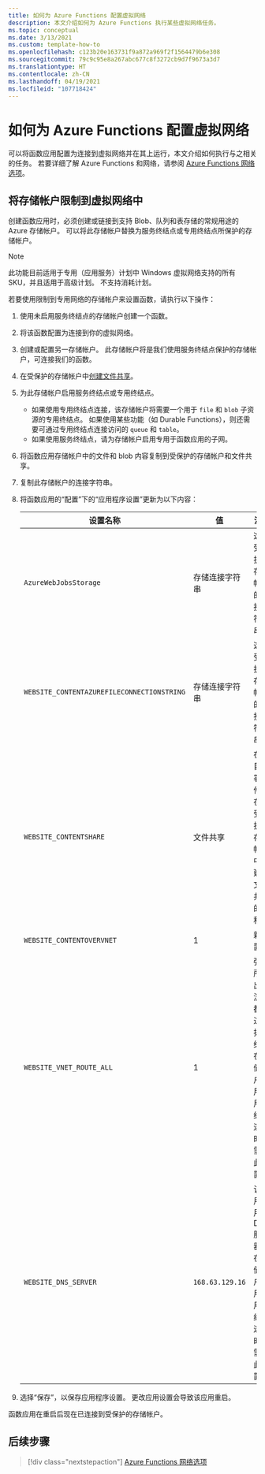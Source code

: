 ```yaml
---
title: 如何为 Azure Functions 配置虚拟网络
description: 本文介绍如何为 Azure Functions 执行某些虚拟网络任务。
ms.topic: conceptual
ms.date: 3/13/2021
ms.custom: template-how-to
ms.openlocfilehash: c123b20e163731f9a872a969f2f1564479b6e308
ms.sourcegitcommit: 79c9c95e8a267abc677c8f3272cb9d7f9673a3d7
ms.translationtype: HT
ms.contentlocale: zh-CN
ms.lasthandoff: 04/19/2021
ms.locfileid: "107718424"
---
```

# <a name="how-to-configure-azure-functions-with-a-virtual-network"></a>如何为 Azure Functions 配置虚拟网络

可以将函数应用配置为连接到虚拟网络并在其上运行，本文介绍如何执行与之相关的任务。 若要详细了解 Azure Functions 和网络，请参阅 [Azure Functions 网络选项](functions-networking-options.md)。

## <a name="restrict-your-storage-account-to-a-virtual-network"></a>将存储帐户限制到虚拟网络中 

创建函数应用时，必须创建或链接到支持 Blob、队列和表存储的常规用途的 Azure 存储帐户。 可以将此存储帐户替换为服务终结点或专用终结点所保护的存储帐户。 

> [!NOTE]  
> 此功能目前适用于专用（应用服务）计划中 Windows 虚拟网络支持的所有 SKU，并且适用于高级计划。 不支持消耗计划。 

若要使用限制到专用网络的存储帐户来设置函数，请执行以下操作：

1. 使用未启用服务终结点的存储帐户创建一个函数。

1. 将该函数配置为连接到你的虚拟网络。

1. 创建或配置另一存储帐户。  此存储帐户将是我们使用服务终结点保护的存储帐户，可连接我们的函数。

1. 在受保护的存储帐户中[创建文件共享](../storage/files/storage-how-to-create-file-share.md#create-a-file-share)。

1. 为此存储帐户启用服务终结点或专用终结点。  
    * 如果使用专用终结点连接，该存储帐户将需要一个用于 `file` 和 `blob` 子资源的专用终结点。  如果使用某些功能（如 Durable Functions），则还需要可通过专用终结点连接访问的 `queue` 和 `table`。
    * 如果使用服务终结点，请为存储帐户启用专用于函数应用的子网。

1. 将函数应用存储帐户中的文件和 blob 内容复制到受保护的存储帐户和文件共享。

1. 复制此存储帐户的连接字符串。

1. 将函数应用的“配置”下的“应用程序设置”更新为以下内容：

    | 设置名称 | 值 | 注释 |
    |----|----|----|
    | `AzureWebJobsStorage`| 存储连接字符串 | 这是受保护的存储帐户的连接字符串。 |
    | `WEBSITE_CONTENTAZUREFILECONNECTIONSTRING` |  存储连接字符串 | 这是受保护的存储帐户的连接字符串。 |
    | `WEBSITE_CONTENTSHARE` | 文件共享 | 在项目部署文件所在的受保护的存储帐户中创建的文件共享的名称。 |
    | `WEBSITE_CONTENTOVERVNET` | 1 | 新设置 |
    | `WEBSITE_VNET_ROUTE_ALL` | 1 | 强制所有出站流量都通过虚拟网络。 在存储帐户使用专用终结点连接时，需要此设置。 |
    | `WEBSITE_DNS_SERVER` | `168.63.129.16` | 该应用使用的 DNS 服务器。 在存储帐户使用专用终结点连接时，需要此设置。 |

1. 选择“保存”，以保存应用程序设置。 更改应用设置会导致该应用重启。  

函数应用在重启后现在已连接到受保护的存储帐户。

## <a name="next-steps"></a>后续步骤

> [!div class="nextstepaction"]
> [Azure Functions 网络选项](functions-networking-options.md)


